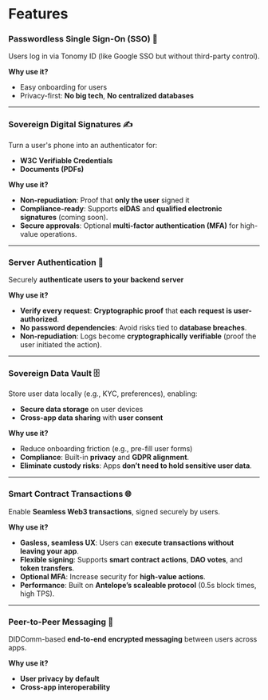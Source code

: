 # Features

### **Passwordless Single Sign-On (SSO)** 🔑

Users log in via Tonomy ID (like Google SSO but without third-party control).

**Why use it?**

* Easy onboarding for users
* Privacy-first: **No big tech**, **No centralized databases**

***

### ️**Sovereign Digital Signatures** ✍

Turn a user's phone into an authenticator for:

* **W3C Verifiable Credentials**
* **Documents (PDFs)**

**Why use it?**

* **Non-repudiation**: Proof that **only the user** signed it
* **Compliance-ready**: Supports **eIDAS** and **qualified electronic signatures** (coming soon).
* **Secure approvals**: Optional **multi-factor authentication (MFA)** for high-value operations.

***

### **Server Authentication** 🔐

Securely **authenticate users to your backend server**

**Why use it?**

* **Verify every request**: **Cryptographic proof** that **each request is user-authorized**.
* **No password dependencies**: Avoid risks tied to **database breaches**.
* **Non-repudiation**: Logs become **cryptographically verifiable** (proof the user initiated the action).

***

### **Sovereign Data Vault** 🗄️

Store user data locally (e.g., KYC, preferences), enabling:

* **Secure data storage** on user devices
* **Cross-app data sharing** with **user consent**

**Why use it?**

* Reduce onboarding friction (e.g., pre-fill user forms)
* **Compliance**: Built-in **privacy** and **GDPR alignment**.
* **Eliminate custody risks**: Apps **don’t need to hold sensitive user data**.

***

### **Smart Contract Transactions** 🌐

Enable **Seamless Web3 transactions**, signed securely by users.

**Why use it?**

* **Gasless, seamless UX**: Users can **execute transactions without leaving your app**.
* **Flexible signing**: Supports **smart contract actions**, **DAO votes**, and **token transfers**.
* **Optional MFA**: Increase security for **high-value actions**.
* **Performance**: Built on **Antelope’s scaleable protocol** (0.5s block times, high TPS).

***

### **Peer-to-Peer Messaging** 📩

DIDComm-based **end-to-end encrypted messaging** between users across apps.

**Why use it?**

* **User privacy by default**
* **Cross-app interoperability**
